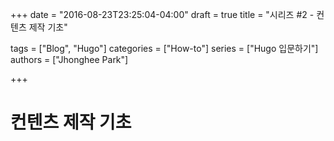 +++
date = "2016-08-23T23:25:04-04:00"
draft = true
title = "시리즈 #2 - 컨텐츠 제작 기초"

tags = ["Blog", "Hugo"]
categories = ["How-to"]
series = ["Hugo 입문하기"]
authors = ["Jhonghee Park"]

+++

# 컨텐츠 제작 기초
